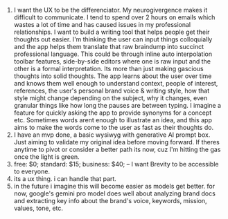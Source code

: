 1. I want the UX to be the differenciator. My neurogivergence makes it difficult to communicate. I tend to spend over 2 hours on emails which wastes a lot of time and has caused issues in my professional relationships. I want to build a writing tool that helps people get their thoughts out easier. I'm thinking the user can input things colloquially and the app helps them translate that raw braindump into succinct professional language. This could be through inline auto interpolation toolbar features, side-by-side editors where one is raw input and the other is a formal interpretation. Its more than just making gascious thoughts into solid thoughts. The app learns about the user over time and knows them well enough to understand context, people of interest,  references, the user's personal brand voice & writing style, how that style might change depending on the subject, why it changes, even granular things like how long the pauses are between typing. I imagine a feature for quickly asking the app to provide synonyms for a concept etc. Sometimes words arent enough to illustrate an idea, and this app aims to make the words come to the user as fast as their thoughts do.
2. I have an mvp done, a basic wysiwyg with generative AI prompt box. Just aiming to validate my original idea before moving forward. If theres anytime to pivot or consider a better path its now, cuz I'm hitting the gas once the light is green.
3. free: $0; standard: $15; business: $40; – I want Brevity to be accessible to everyone.
4. its a ux thing. i can handle that part.
5. in the future i imagine this will become easier as models get better. for now, google's gemini pro model does well about analyzing brand docs and extracting key info about the brand's voice, keywords, mission, values, tone, etc.
